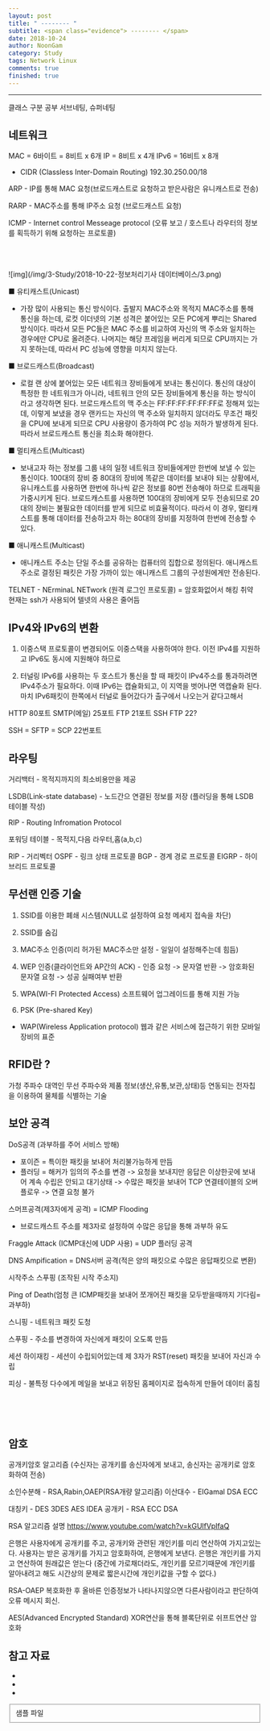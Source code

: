 ```yaml
---
layout: post
title: " -------- "
subtitle: <span class="evidence"> -------- </span>
date: 2018-10-24
author: NoonGam
category: Study
tags: Network Linux
comments: true
finished: true
---
```


---

클래스 구분 공부
서브네팅, 슈퍼네팅



## 네트워크

MAC = 6바이트 = 8비트 x 6개
IP = 8비트 x 4개
IPv6 = 16비트 x 8개


- CIDR (Classless Inter-Domain Routing)
192.30.250.00/18





ARP - IP를 통해 MAC 요청(브로드캐스트로 요청하고 받은사람은 유니캐스트로 전송)

RARP - MAC주소를 통해 IP주소 요청 (브로드캐스트 요청)


ICMP - Internet control Messeage protocol
(오류 보고 / 호스트나 라우터의 정보를 획득하기 위해 요청하는 프로토콜)

<br><br>



![img](/img/3-Study/2018-10-22-정보처리기사 데이터베이스/3.png)

  ■ 유티캐스트(Unicast)

- 가장 많이 사용되는 통신 방식이다. 출발지 MAC주소와 목적지 MAC주소를 통해 통신을 하는데, 로컷 이더넷의 기본 성격은 붙어있는 모든 PC에게 뿌리는 Shared 방식이다. 따라서 모든 PC들은 MAC 주소를 비교하여 자신의 맥 주소와 일치하는 경우에만 CPU로 올려준다. 나머지는 해당 프레임을 버리게 되므로 CPU까지는 가지 못하는데, 따라서 PC 성능에 영향을 미치지 않는다.



■ 브로드캐스트(Broadcast)

- 로컬 랜 상에 붙어있는 모든 네트워크 장비들에게 보내는 통신이다. 통신의 대상이 특정한 한 네트워크가 아니라, 네트워크 안의 모든 장비들에게 통신을 하는 방식이라고 생각하면 된다. 브로드캐스트의 맥 주소는 FF:FF:FF:FF:FF:FF로 정해져 있는데, 이렇게 보냈을 경우 랜카드는 자신의 맥 주소와 일치하지 않더라도 무조건 패킷을 CPU에 보내게 되므로 CPU 사용량이 증가하여 PC 성능 저하가 발생하게 된다. 따라서 브로드캐스트 통신을 최소화 해야한다.



■ 멀티캐스트(Multicast)

- 보내고자 하는 정보를 그룹 내의 일정 네트워크 장비들에게만 한번에 보낼 수 있는 통신이다. 100대의 장비 중 80대의 장비에 똑같은 데이터를 보내야 되는 상황에서, 유니캐스트를 사용하면 한번에 하나씩 같은 정보를 80번 전송해야 하므로 트래픽을 가중시키게 된다. 브로드캐스트를 사용하면 100대의 장비에게 모두 전송되므로 20대의 장비는 불필요한 데이터를 받게 되므로 비효율적이다. 따라서 이 경우, 멀티캐스트를 통해 데이터를 전송하고자 하는 80대의 장비를 지정하여 한번에 전송할 수 있다.

■ 애니캐스트(Multicast)

- 애니캐스트 주소는 단일 주소를 공유하는 컴퓨터의 집합으로 정의된다. 애니캐스트 주소로 결정된 패킷은 가장 가까이 있는 애니캐스트 그룹의 구성원에게만 전송된다.

TELNET - NErminaL NETwork (원격 로그인 프로토콜) = 암호화없어서 해킹 취약
현재는 ssh가 사용되어 텔넷의 사용은 줄어듬

## IPv4와 IPv6의 변환

1. 이중스택
프로토콜이 변경되어도 이중스택을 사용하여야 한다. 이전 IPv4를 지원하고 IPv6도 동시에 지원해야 하므로

2. 터널링
IPv6를 사용하는 두 호스트가 통신을 할 때 패킷이 IPv4주소를 통과하려면 IPv4주소가 필요하다. 이때 IPv6는 캡슐화되고, 이 지역을 벗어나면 역캡슐화 된다.
마치 IPv6패킷이 한쪽에서 터널로 들어갔다가 출구에서 나오는거 같다고해서

 HTTP 80포트
 SMTP(메일) 25포트
 FTP 21포트
 SSH FTP 22?

SSH = SFTP = SCP 22번포트

## 라우팅

거리백터 - 목적지까지의 최소비용만을 제공

LSDB(Link-state database) - 노드간으 연결된 정보를 저장 (플러딩을 통해 LSDB 테이블
  작성)

RIP - Routing Infromation Protocol

포워딩 테이블 - 목적지,다음 라우터,홉(a,b,c)

RIP - 거리벡터
OSPF - 링크 상태 프로토콜
BGP - 경계 경로 프로토콜
EIGRP - 하이브리드 프로토콜


## 무선랜 인증 기술

1. SSID를 이용한 폐쇄 시스템(NULL로 설정하여 요청 메세지 접속을 차단)

2. SSID를 숨김

3. MAC주소 인증(미리 허가된 MAC주소만 설정 - 일일이 설정해주는데 힘듬)

4. WEP 인증(클라이언트와 AP간의 ACK) - 인증 요청 -> 문자열 반환 -> 암호화된 문자열 요청 -> 성공 실패여부 반환

5. WPA(WI-FI Protected Access)
소프트웨어 업그레이드를 통해 지원 가능

6. PSK (Pre-shared Key)


- WAP(Wireless Application protocol)
웹과 같은 서비스에 접근하기 위한 모바일 장비의 표준


## RFID란 ?

가청 주파수 대역인 무선 주파수와 제품 정보(생산,유통,보관,상태)등 연동되는
전자칩을 이용하여 물체를 식별하는 기술



## 보안 공격
DoS공격 (과부하를 주어 서비스 방해)
- 포이즌 = 특이한 패킷을 보내어 처리불가능하게 만듬
- 플러딩 = 해커가 임의의 주소를 변경 -> 요청을 보내지만 응답은 이상한곳에 보내어 계속 수립은 안되고 대기상태 -> 수많은 패킷을 보내어 TCP 연결테이블의 오버플로우 -> 연결 요청 불가

스머프공격(제3자에게 공격) = ICMP Flooding
- 브로드캐스트 주소를 제3자로 설정하여 수많은 응답을 통해 과부하 유도

Fraggle Attack (ICMP대신에 UDP 사용)
= UDP 플러딩 공격

DNS Ampification = DNS서버 공격(적은 양의 패킷으로 수많은 응답패킷으로 변환)



시작주소 스푸핑 (조작된 시작 주소지)



Ping of Death(엄청 큰 ICMP패킷을 보내어 쪼개어진 패킷을 모두받을때까지 기다림=과부하)

스니핑 - 네트워크 패킷 도청

스푸핑 - 주소를 변경하여 자신에게 패킷이 오도록 만듬

세션 하이재킹 - 세션이 수립되어있는데 제 3자가 RST(reset) 패킷을 보내어 자신과 수립



피싱 - 불특정 다수에게 메일을 보내고 위장된 홈페이지로 접속하게 만들어 데이터 훔침




<br><br><br>


## 암호

공개키암호 알고리즘 (수신자는 공개키를 송신자에게 보내고, 송신자는 공개키로 암호화하여 전송)

소인수분해 - RSA,Rabin,OAEP(RSA개량 알고리즘)
이산대수 - EIGamal DSA ECC

대칭키 - DES 3DES AES IDEA
공개키 - RSA ECC DSA

RSA 알고리즘 설명
https://www.youtube.com/watch?v=kGUlfVpIfaQ

은행은 사용자에게 공개키를 주고, 공개키와 관련된 개인키를 미리 연산하여 가지고있는다.
사용자는 받은 공개키를 가지고 암호화하여, 은행에게 보낸다. 은행은 개인키를 가지고
연산하여 원래값은 얻는다
(중간에 가로채더라도, 개인키를 모르기때문에 개인키를 알아내려고 해도 시간상의 문제로
  짧은시간에 개인키값을 구할 수 없다.)

RSA-OAEP
복호화한 후 올바른 인증정보가 나타나지않으면 다른사람이라고 판단하여 오류 메시지 회신.



AES(Advanced Encrypted Standard)
XOR연산을 통해 블록단위로 쉬프트연산 암호화






## 참고 자료
*
*
*
<fieldset id="gpg-fieldset">
 샘플 파일
</fieldset>
